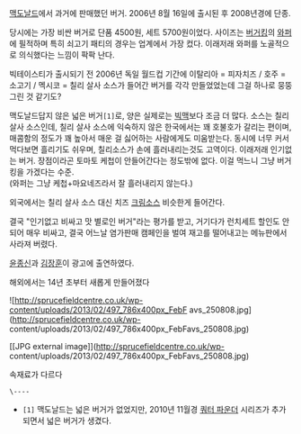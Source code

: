 [맥도날드](%EB%A7%A5%EB%8F%84%EB%82%A0%EB%93%9C.md)에서 과거에 판매했던 버거. 2006년 8월
16일에 출시된 후 2008년경에 단종.

당시에는 가장 비싼 버거로 단품 4500원, 세트 5700원이었다. 사이즈는
[버거킹](%EB%B2%84%EA%B1%B0%ED%82%B9.md)의 [와퍼](%EC%99%80%ED%8D%BC.md)에 필적하며
특히 쇠고기 패티의 경우는 업계에서 가장 컸다. 이래저래 와퍼를 노골적으로 의식했다는 느낌이 팍팍 난다.

빅테이스티가 출시되기 전 2006년 독일 월드컵 기간에 이탈리아 = 피자치즈 / 호주 = 소고기 / 멕시코 = 칠리 살사 소스가 들어간
버거를 각각 만들었었는데 그걸 하나로 뭉뚱그린 것 같기도?

맥도날드답지 않은 넓은 버거`[1]`로, 양은 실제로는 [빅맥](%EB%B9%85%EB%A7%A5.md)보다 조금 더 많다. 소스는
칠리 살사 소스인데, 칠리 살사 소스에 익숙하지 않은 한국에서는 꽤 호불호가 갈리는 편이며, 매콤함의 정도가 꽤 높아서 매운 걸 싫어하는
사람에게도 미움받는다. 동시에 너무 커서 먹다보면 흘리기도 쉬우며, 칠리소스가 손에 흘러내리는것도 고역이다. 이래저래 인기없는 버거.
장점이라곤 토마토 케첩이 안들어간다는 정도밖에 없다. 이걸 먹느니 그냥 버거킹을 가겠다는 수준.  
(와퍼는 그냥 케첩+마요네즈라서 잘 흘러내리지 않는다.)

외국에서는 칠리 살사 소스 대신 치즈 [크림소스](%ED%81%AC%EB%A6%BC%EC%86%8C%EC%8A%A4.md) 비슷한게
들어간다.

결국 "인기없고 비싸고 맛 별로인 버거"라는 평가를 받고, 거기다가 런치세트 할인도 안되어 매우 비싸고, 결국 어느날 염가판매 캠페인을 벌여
재고를 떨어내고는 메뉴판에서 사라져 버렸다.

[윤종신](%EC%9C%A4%EC%A2%85%EC%8B%A0.md)과
[김장훈](%EA%B9%80%EC%9E%A5%ED%9B%88.md)이 광고에 출연하였다.

해외에서는 14년 초부터 새롭게 만들어졌다  

![http://sprucefieldcentre.co.uk/wp-content/uploads/2013/02/497_786x400px_FebF
avs_250808.jpg](http://sprucefieldcentre.co.uk/wp-
content/uploads/2013/02/497_786x400px_FebFavs_250808.jpg)

[[JPG external image]](http://sprucefieldcentre.co.uk/wp-
content/uploads/2013/02/497_786x400px_FebFavs_250808.jpg)

속재료가 다르다

`\----`

  * `[1]` 맥도날드는 넓은 버거가 없었지만, 2010년 11월경 [쿼터 파운더](%EC%BF%BC%ED%84%B0%20%ED%8C%8C%EC%9A%B4%EB%8D%94.md) 시리즈가 추가되면서 넓은 버거가 생겼다.


